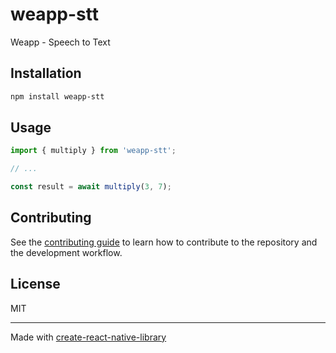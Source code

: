 # weapp-stt

Weapp - Speech to Text

## Installation

```sh
npm install weapp-stt
```

## Usage


```js
import { multiply } from 'weapp-stt';

// ...

const result = await multiply(3, 7);
```


## Contributing

See the [contributing guide](CONTRIBUTING.md) to learn how to contribute to the repository and the development workflow.

## License

MIT

---

Made with [create-react-native-library](https://github.com/callstack/react-native-builder-bob)
